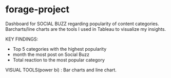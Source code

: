# forage-project
Dashboard for SOCIAL BUZZ regarding popularity of content categories. Barcharts/line charts are the tools I used in Tableau to visualize my insights.

KEY FINDINGS:

* Top 5 categories with the highest popularity
* month the most post on Social Buzz
* Total reaction to the most popular category

VISUAL TOOLS(power bi) : Bar charts and line chart.
